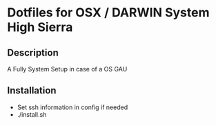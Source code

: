 # Dotfiles for OSX / DARWIN System High Sierra
## Description
A Fully System Setup in case of a OS GAU  
## Installation
 - Set ssh information in config if needed
 - ./install.sh
